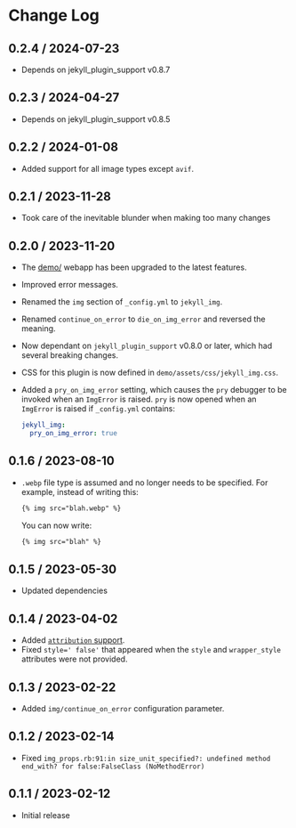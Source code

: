 # Change Log

## 0.2.4 / 2024-07-23

* Depends on jekyll_plugin_support v0.8.7


## 0.2.3 / 2024-04-27

* Depends on jekyll_plugin_support v0.8.5


## 0.2.2 / 2024-01-08

* Added support for all image types except `avif`.


## 0.2.1 / 2023-11-28

* Took care of the inevitable blunder when making too many changes


## 0.2.0 / 2023-11-20

* The [demo/](demo/) webapp has been upgraded to the latest features.
* Improved error messages.
* Renamed the `img` section of `_config.yml` to `jekyll_img`.
* Renamed `continue_on_error` to `die_on_img_error` and reversed the meaning.
* Now dependant on `jekyll_plugin_support` v0.8.0 or later, which had several breaking changes.
* CSS for this plugin is now defined in `demo/assets/css/jekyll_img.css`.
* Added a `pry_on_img_error` setting, which causes the `pry` debugger to be invoked when an `ImgError` is raised.
  `pry` is now opened when an `ImgError` is raised if `_config.yml` contains:

  ```yaml
  jekyll_img:
    pry_on_img_error: true
  ```


## 0.1.6 / 2023-08-10

* `.webp` file type is assumed and no longer needs to be specified.
  For example, instead of writing this:

  ```html
  {% img src="blah.webp" %}
  ```

  You can now write:

  ```html
  {% img src="blah" %}
  ```


## 0.1.5 / 2023-05-30

* Updated dependencies


## 0.1.4 / 2023-04-02

* Added [`attribution` support](https://github.com/mslinn/jekyll_plugin_support#subclass-attribution).
* Fixed `style=' false'` that appeared when the `style` and `wrapper_style` attributes were not provided.


## 0.1.3 / 2023-02-22

* Added `img/continue_on_error` configuration parameter.


## 0.1.2 / 2023-02-14

* Fixed `img_props.rb:91:in size_unit_specified?: undefined method end_with? for false:FalseClass (NoMethodError)`


## 0.1.1 / 2023-02-12

* Initial release

